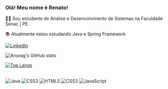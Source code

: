 ### Olá! Meu nome é Renato!
🧑‍💻 Sou estudante de Análise e Desenvolvimento de Sistemas na Faculdade Senac | PE.

📚 Atualmente estou estudando Java e Spring Framework

[![LinkedIn](https://img.shields.io/badge/LinkedIn-0077B5?style=for-the-badge&logo=linkedin&logoColor=white)](www.linkedin.com/in/renatofari4s)

![Anurag's GitHub stats](https://github-readme-stats.vercel.app/api?username=renatofariass&show_icons=true&theme=tokyonight)

[![Top Langs](https://github-readme-stats.vercel.app/api/top-langs/?username=renatofariass&layout=compact)](https://github.com/renatofariass/github-readme-stats)

<div style = "display: inline_block"><br/>
  <img align = "center" alt="Java" src="https://img.shields.io/badge/Java-ED8B00?style=for-the-badge&logo=java&logoColor=white">
  <img align = "center" alt="CSS3" src="https://img.shields.io/badge/Spring-6DB33F?style=for-the-badge&logo=spring&logoColor=white">
  <img align = "center" alt="HTML5" src="https://img.shields.io/badge/HTML5-E34F26?style=for-the-badge&logo=html5&logoColor=white">
  <img align = "center" alt="CSS3" src="https://img.shields.io/badge/CSS3-1572B6?style=for-the-badge&logo=css3&logoColor=white">
  <img align = "center" alt="JavaScript" src="https://img.shields.io/badge/JavaScript-323330?style=for-the-badge&logo=javascript&logoColor=F7DF1E">
</div>
